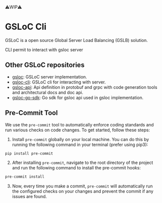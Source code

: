 ⚠️WIP⚠️
# GSLoC Cli

GSLoC is a open source Global Server Load Balancing (GSLB) solution.

CLI permit to interact with gsloc server

## Other GSLoC repositories 

- [gsloc](https://github.com/orange-cloudfoundry/gsloc): GSLoC server implementation.
- [gsloc-cli](https://github.com/orange-cloudfoundry/gsloc-cli): GSLoC cli for interacting with server.
- [gsloc-api](https://github.com/orange-cloudfoundry/gsloc-api): Api definition in protobuf and grpc with code generation tools and architectural docs and doc api.
- [gsloc-go-sdk](https://github.com/orange-cloudfoundry/gsloc-go-sdk): Go sdk for gsloc api used in gsloc implementation.

## Pre-Commit Tool

We use the `pre-commit` tool to automatically enforce coding standards and run various checks on code changes. To get
started, follow these steps:

1. Install `pre-commit` globally on your local machine. You can do this by running the following command in your
   terminal (prefer using pip3):

```bash
pip install pre-commit
```

2. After installing `pre-commit`, navigate to the root directory of the project and run the following command to install
   the pre-commit hooks:

```bash
pre-commit install
```

3. Now, every time you make a commit, `pre-commit` will automatically run the configured checks on your changes and
   prevent the commit if any issues are found.
